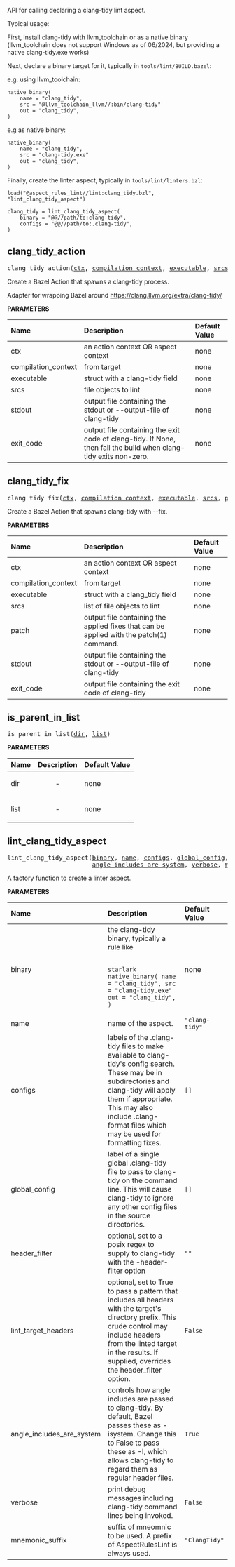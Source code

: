 <!-- Generated with Stardoc: http://skydoc.bazel.build -->

API for calling declaring a clang-tidy lint aspect.

Typical usage:

First, install clang-tidy with llvm_toolchain or as a native binary (llvm_toolchain
does not support Windows as of 06/2024, but providing a native clang-tidy.exe works)

Next, declare a binary target for it, typically in `tools/lint/BUILD.bazel`:

e.g. using llvm_toolchain:
```starlark
native_binary(
    name = "clang_tidy",
    src = "@llvm_toolchain_llvm//:bin/clang-tidy"
    out = "clang_tidy",
)
```

e.g as native binary:
```starlark
native_binary(
    name = "clang_tidy",
    src = "clang-tidy.exe"
    out = "clang_tidy",
)
```

Finally, create the linter aspect, typically in `tools/lint/linters.bzl`:

```starlark
load("@aspect_rules_lint//lint:clang_tidy.bzl", "lint_clang_tidy_aspect")

clang_tidy = lint_clang_tidy_aspect(
    binary = "@@//path/to:clang-tidy",
    configs = "@@//path/to:.clang-tidy",
)
```


<a id="clang_tidy_action"></a>

## clang_tidy_action

<pre>
clang_tidy_action(<a href="#clang_tidy_action-ctx">ctx</a>, <a href="#clang_tidy_action-compilation_context">compilation_context</a>, <a href="#clang_tidy_action-executable">executable</a>, <a href="#clang_tidy_action-srcs">srcs</a>, <a href="#clang_tidy_action-stdout">stdout</a>, <a href="#clang_tidy_action-exit_code">exit_code</a>)
</pre>

Create a Bazel Action that spawns a clang-tidy process.

Adapter for wrapping Bazel around
https://clang.llvm.org/extra/clang-tidy/


**PARAMETERS**


| Name  | Description | Default Value |
| :------------- | :------------- | :------------- |
| <a id="clang_tidy_action-ctx"></a>ctx |  an action context OR aspect context   |  none |
| <a id="clang_tidy_action-compilation_context"></a>compilation_context |  from target   |  none |
| <a id="clang_tidy_action-executable"></a>executable |  struct with a clang-tidy field   |  none |
| <a id="clang_tidy_action-srcs"></a>srcs |  file objects to lint   |  none |
| <a id="clang_tidy_action-stdout"></a>stdout |  output file containing the stdout or --output-file of clang-tidy   |  none |
| <a id="clang_tidy_action-exit_code"></a>exit_code |  output file containing the exit code of clang-tidy. If None, then fail the build when clang-tidy exits non-zero.   |  none |


<a id="clang_tidy_fix"></a>

## clang_tidy_fix

<pre>
clang_tidy_fix(<a href="#clang_tidy_fix-ctx">ctx</a>, <a href="#clang_tidy_fix-compilation_context">compilation_context</a>, <a href="#clang_tidy_fix-executable">executable</a>, <a href="#clang_tidy_fix-srcs">srcs</a>, <a href="#clang_tidy_fix-patch">patch</a>, <a href="#clang_tidy_fix-stdout">stdout</a>, <a href="#clang_tidy_fix-exit_code">exit_code</a>)
</pre>

Create a Bazel Action that spawns clang-tidy with --fix.

**PARAMETERS**


| Name  | Description | Default Value |
| :------------- | :------------- | :------------- |
| <a id="clang_tidy_fix-ctx"></a>ctx |  an action context OR aspect context   |  none |
| <a id="clang_tidy_fix-compilation_context"></a>compilation_context |  from target   |  none |
| <a id="clang_tidy_fix-executable"></a>executable |  struct with a clang_tidy field   |  none |
| <a id="clang_tidy_fix-srcs"></a>srcs |  list of file objects to lint   |  none |
| <a id="clang_tidy_fix-patch"></a>patch |  output file containing the applied fixes that can be applied with the patch(1) command.   |  none |
| <a id="clang_tidy_fix-stdout"></a>stdout |  output file containing the stdout or --output-file of clang-tidy   |  none |
| <a id="clang_tidy_fix-exit_code"></a>exit_code |  output file containing the exit code of clang-tidy   |  none |


<a id="is_parent_in_list"></a>

## is_parent_in_list

<pre>
is_parent_in_list(<a href="#is_parent_in_list-dir">dir</a>, <a href="#is_parent_in_list-list">list</a>)
</pre>



**PARAMETERS**


| Name  | Description | Default Value |
| :------------- | :------------- | :------------- |
| <a id="is_parent_in_list-dir"></a>dir |  <p align="center"> - </p>   |  none |
| <a id="is_parent_in_list-list"></a>list |  <p align="center"> - </p>   |  none |


<a id="lint_clang_tidy_aspect"></a>

## lint_clang_tidy_aspect

<pre>
lint_clang_tidy_aspect(<a href="#lint_clang_tidy_aspect-binary">binary</a>, <a href="#lint_clang_tidy_aspect-name">name</a>, <a href="#lint_clang_tidy_aspect-configs">configs</a>, <a href="#lint_clang_tidy_aspect-global_config">global_config</a>, <a href="#lint_clang_tidy_aspect-header_filter">header_filter</a>, <a href="#lint_clang_tidy_aspect-lint_target_headers">lint_target_headers</a>,
                       <a href="#lint_clang_tidy_aspect-angle_includes_are_system">angle_includes_are_system</a>, <a href="#lint_clang_tidy_aspect-verbose">verbose</a>, <a href="#lint_clang_tidy_aspect-mnemonic_suffix">mnemonic_suffix</a>)
</pre>

A factory function to create a linter aspect.

**PARAMETERS**


| Name  | Description | Default Value |
| :------------- | :------------- | :------------- |
| <a id="lint_clang_tidy_aspect-binary"></a>binary |  the clang-tidy binary, typically a rule like<br><br><pre><code>starlark native_binary(     name = "clang_tidy",     src = "clang-tidy.exe"     out = "clang_tidy", ) </code></pre>   |  none |
| <a id="lint_clang_tidy_aspect-name"></a>name |  name of the aspect.   |  <code>"clang-tidy"</code> |
| <a id="lint_clang_tidy_aspect-configs"></a>configs |  labels of the .clang-tidy files to make available to clang-tidy's config search. These may be in subdirectories and clang-tidy will apply them if appropriate. This may also include .clang-format files which may be used for formatting fixes.   |  <code>[]</code> |
| <a id="lint_clang_tidy_aspect-global_config"></a>global_config |  label of a single global .clang-tidy file to pass to clang-tidy on the command line. This will cause clang-tidy to ignore any other config files in the source directories.   |  <code>[]</code> |
| <a id="lint_clang_tidy_aspect-header_filter"></a>header_filter |  optional, set to a posix regex to supply to clang-tidy with the -header-filter option   |  <code>""</code> |
| <a id="lint_clang_tidy_aspect-lint_target_headers"></a>lint_target_headers |  optional, set to True to pass a pattern that includes all headers with the target's directory prefix. This crude control may include headers from the linted target in the results. If supplied, overrides the header_filter option.   |  <code>False</code> |
| <a id="lint_clang_tidy_aspect-angle_includes_are_system"></a>angle_includes_are_system |  controls how angle includes are passed to clang-tidy. By default, Bazel passes these as -isystem. Change this to False to pass these as -I, which allows clang-tidy to regard them as regular header files.   |  <code>True</code> |
| <a id="lint_clang_tidy_aspect-verbose"></a>verbose |  print debug messages including clang-tidy command lines being invoked.   |  <code>False</code> |
| <a id="lint_clang_tidy_aspect-mnemonic_suffix"></a>mnemonic_suffix |  suffix of mneomnic to be used. A prefix of AspectRulesLint is always used.   |  <code>"ClangTidy"</code> |


